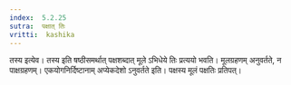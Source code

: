 ```yaml
---
index:  5.2.25
sutra:  पक्षात् तिः
vritti:  kashika 
---
```


तस्य इत्येव। तस्य इति षष्ठीसमर्थात् पक्षशब्दात् मूले ऽभिधेये तिः प्रत्ययो भवति। मूलग्रहणम् अनुवर्तते, न पाक्षग्रहणम्। एकयोगनिर्दिष्टानाम् अप्येकदेशो ऽनुवर्तते इति। पक्षस्य मूलं पक्षतिः प्रतिपत्।

